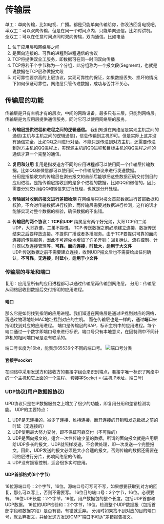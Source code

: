 # 传输层

单工：单向传输，比如电视、广播。都是只能单向传输给你，你没法回复电视吧。
半双工：可以双向传输，但是在同一个时间点内，只能单向通信。比如对讲机。
全双工：可以在任意时间点同时双向传输，双向通信。比如电话

1. 位于应用层和网络层之间
2. 是面向连接的、可靠的进程到进程通信的协议
3. TCP将提供双全工服务，即数据可在同一时间双向传播
4. TCP将若干个字节称为一个分组，此分组称为一个报文段(Segment)，也就是说数据在TCP层称做报文段
5. 对可靠性要求高的上层协议，实现可靠性的保证，如果数据丢失、损坏的情况下如何保证可靠性。网络层只管传递数据，成功与否并不关心。

## 传输层的功能

传输层是只有主机才有的层次，中间的网路设备，最多只有三层，只能到网络层。
传输层是为应用层提供通信服务，同时它可以使用网络层的服务。
1. **传输层提供进程和进程之间的逻辑通信。**
我们知道在网络层是实现主机之间的通信(主机与主机之间的逻辑通信)，信息传输到主机即可。但是实际上这并没有通信完全，比如QQ之间进行对话，不能只是传递到对方主机，还需要传递到对方主机的QQ进程上，实现源主机的QQ进程和目标主机的QQ进程之间的通信才算一个完整的通信。

2. **复用和分用**
复用是指发送方不同的应用进程都可以使用同一个传输层传输数据。比如QQ和微信都可以使用同一个传输层协议来进行发送数据。<br/>
分用是指接收方的传输层在剥去报文的首部后能够把这些数据正确交付到目的应用进程。是指传输层接收到的是多个进程的数据，比如QQ和微信的，因此需要分别交付给QQ和微信来进行处理，也就是分开处理。

3. **传输层对收到的报文进行差错检测**
在网络层只对报文首部数据进行首部数据和校验，不会对传输数据进行校验，而传输层需要对数据进行检测，这样的话才能够实现对整个数据的校验，确保数据的不出错。
4. **传输层的两个协议：TCP和UDP**
纯属层有两个好兄弟，大哥TCP和二弟UDP，大哥靠谱，二弟不靠谱。
TCP:传送数据之前必须建立连接，数据传送结束之后要释放连接。不提供广播或者多播服务。由于TCP要提供可靠的面向连接的传输服务，因此不可避免地增加了许多开销：回复确认、流程控制、计时器以及连接管理等。**可靠，面向连接，时延大，适用于大文件**<br>
UDP:传送数据之前不需要建立连接，收到UDP报文后也不需要给出任何确认。**不可靠，无连接，时延小，适用于小文件**


### 传输层的寻址和端口
复用：应用层所有的应用进程都可以通过传输层再传输到网络层。
分用：传输层从网络层收到数据后交付指明的应用进程。
#### 端口

那么它是如何找到指明的应用进程。我们知道在网络层是通过IP找到对应的网络，再通过物理地址MAC地址找到对应的主机。
而在传输层也是一样的，通过**端口**来指明找到对应的应用进程。
端口是传输层的SAP，标识主机中的应用进程。每个端口通过一个数字即端口号来进行标识，端口号只有本地意义，在因特网中不同计算机的相同端口号是没有联系的。

端口号长度为16bit，能表示65536个不同的端口号。
![端口号分类](https://ftp.bmp.ovh/imgs/2021/02/01655e47cde73d61.jpg)

#### 套接字socket
在网络中采用发送方和接收方的套接字组合来识别端点，套接字唯一标识了网络中的一个主机和它上面的一个进程。
套接字Socket = (主机IP地址，端口号)


### UDP协议(用户数据报协议)
UPD协议只是在IP数据服务之上增加了很少的功能，即复用分用和差错检测功能。
UDP的主要特点：
1. UDP是无连接的，减少了连接、维持连接，断开连接的开销和发送数据之前的时延（无连接的）
2. UDP使用最大努力交付，即不保证可靠交付（不可靠的）
3. UDP是面向报文的，适合一次性传输少量的数据。所谓的面向报文就是应用层给UDP多长的报文，UDP就照样发送，不会做处理，即一次发送一个完整报文。因此，UDP发送的报文必须是大小合适的报文。否则传输的数据还需要在网络层进行分片，影响网络层的传输。
4. UDP没有拥塞控制，适合很多实时应用。

#### UDP首部格式(8个字节)
16位源端口号：2个字节，16位。源端口号可写可不写，如果想要获取到对方的回复，那么可以写上，否则不需要写。
16位目的端口号：2个字节，16位。必须要有。
16位UDP长度：2个字节，16位。用户数据包的整个长度。包括UDP首部和UDP数据。
16位的UDP检验和：2个字节，16位。检测整个UDP数据报（包括首部字段和数据字段）是否有错，有错就丢弃。
分用时如果找不到对应的目的端口号，就丢弃报文，并给发送方发送ICMP“端口不可达”差错报告报文。